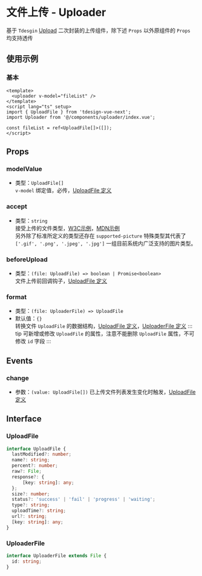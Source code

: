 # 文件上传 - Uploader
基于 `Tdesgin` [Upload](https://tdesign.tencent.com/vue-next/components/upload) 二次封装的上传组件，除下述 `Props` 以外原组件的 `Props` 均支持透传

## 使用示例
### 基本
```vue
<template>
  <uploader v-model="fileList" />
</template>
<script lang="ts" setup>
import { UploadFile } from 'tdesign-vue-next';
import Uploader from '@/components/uploader/index.vue';

const fileList = ref<UploadFile[]>([]);
</script>
```

## Props
### modelValue
- 类型：`UploadFile[]`  
`v-model` 绑定值，必传，[UploadFile 定义](/components/uploader.html#uploadfile)

### accept
- 类型：`string`  
接受上传的文件类型，[W3C示例](https://www.w3schools.com/tags/att_input_accept.asp)，[MDN示例](https://developer.mozilla.org/zh-CN/docs/Web/HTML/Element/Input/file)  
另外除了标准所定义的类型还存在 `supported-picture` 特殊类型其代表了 `['.gif', '.png', '.jpeg', '.jpg']` 一组目前系统内广泛支持的图片类型。

### beforeUpload
- 类型：`(file: UploadFile) => boolean | Promise<boolean>`  
文件上传前回调钩子，[UploadFile 定义](/components/uploader.html#uploadfile)

### format
- 类型：`(file: UploaderFile) => UploadFile`
- 默认值：`{}`  
转换文件 `UploadFile` 的数据结构，[UploadFile 定义](/components/uploader.html#uploadfile)，[UploaderFile 定义](/components/uploader.html#uploaderfile)
::: tip
可新增或修改 `UploadFile` 的属性，注意不能删除 `UploadFile` 属性，不可修改 `id` 字段
:::

## Events
### change
- 参数：`(value: UploadFile[])`
已上传文件列表发生变化时触发，[UploadFile 定义](/components/uploader.html#uploadfile)

## Interface
### UploadFile
``` ts
interface UploadFile {
  lastModified?: number;
  name?: string;
  percent?: number;
  raw?: File;
  response?: {
      [key: string]: any;
  };
  size?: number;
  status?: 'success' | 'fail' | 'progress' | 'waiting';
  type?: string;
  uploadTime?: string;
  url?: string;
  [key: string]: any;
}
```
### UploaderFile
``` ts
interface UploaderFile extends File {
  id: string;
}
```